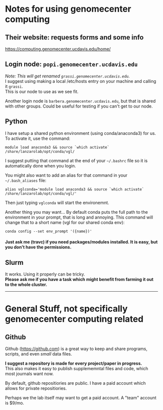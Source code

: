 # Notes for using genomecenter computing #

## Their website: requests forms and some info
https://computing.genomecenter.ucdavis.edu/home/


## Login node: `popi.genomecenter.ucdavis.edu`
*Note: This will get renamed `grassi.genomecenter.ucdavis.edu`.*  
I suggest using making a local /etc/hosts entry on your machine and calling it `grassi`.  
This is our node to use as we see fit.  

Another login node is `barbera.genomecenter.ucdavis.edu`, but that is shared with other groups.
Could be useful for testing if you can't get to our node.


## Python ##
I have setup a shared python environment (using conda/anaconda3) for us.  
To activate it, use the command:
```
module load anaconda3 && source `which activate` /share/lanzarolab/opt/conda/vgl/
```
I suggest putting that command at the end of your `~/.bashrc` file so it is automatically done when you login.


You might also want to add an alias for that command in your `~/.bash_aliases` file:
```
alias vglconda='module load anaconda3 && source `which activate` /share/lanzarolab/opt/conda/vgl/'
```
Then just typing `vglconda` will start the environemnt.


Another thing you may want...
By default conda puts the full path to the environment in your prompt, that is long and annoying.
This command will change that to a short name (vgl for our shared conda env):
```
conda config --set env_prompt '({name})'
```

#### Just ask me (travc) if you need packages/modules installed. It is easy, but you don't have the permissions. ####


## Slurm ##
It works.  Using it properly can be tricky.  
**Please ask me if you have a task which might benefit from farming it out to the whole cluster.**

---

# General Stuff, not specifically genomecenter computing related #

## Github ##
Github (https://github.com) is a great way to keep and share programs, scripts, and even *small* data files.  

**I suggest a repository is made for every project/paper in progress.**  
This also makes it easy to publish supplememntal files and code, which most journals want now.

By default, github repositiories are public.
I have a paid account which allows for private repositiories.

Perhaps we the lab itself may want to get a paid account.  A "team" account is $9/mo.

